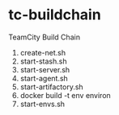 # tc-buildchain
TeamCity Build Chain
1. create-net.sh
2. start-stash.sh
3. start-server.sh
4. start-agent.sh
5. start-artifactory.sh
6. docker build -t env environ
6. start-envs.sh
